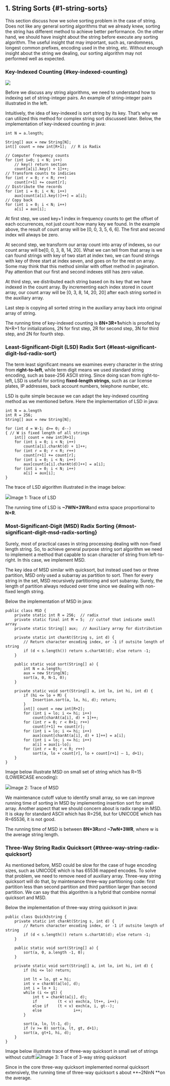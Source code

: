 ## 1. String Sorts {#1-string-sorts}

This section discuss how we solve sorting problem in the case of string. Does not like any general sorting algorithms that we already knew, sorting the string has different method to achieve better performance. On the other hand, we should have insight about the string before execute any sorting algorithm. The useful insight that may important, such as, randomness, longest common prefixes, encoding used in the string, etc. Without enough insight about the string we dealing, our sorting algorithm may not performed well as expected.

### Key-Indexed Counting {#key-indexed-counting}

![](../assets/image1.png)

Before we discuss any string algorithms, we need to understand how to indexing set of string-integer pairs. An example of string-integer pairs illustrated in the left.

Intuitively, the idea of key-indexed is sort string by its key. That’s why we can utilized this method for complex string sort discussed later. Below, the implementation of key-indexed counting in java:

```
int N = a.length;

String[] aux = new String[N];
int[] count = new int[R+1];  // R is Radix

// Computer frequency counts
for (int i=0; i < N; i++)
    // key() return section
    count[a[i].key() + 1]++;
// Transform counts to indicies
for (int r = 0; r < R; r++)
    count[r+1] += count[r];
// Distribute the records
for (int i = 0; i < N; i++)
    aux[count[a[i].key()]++] = a[i];
// Copy back
for (int i = 0; i < N; i++)
    a[i] = aux[i];
```

At first step, we used key+1 index in frequency counts to get the offset of each occurrences, not just count how many key we found. In the example above, the result of count array will be \[0, 0, 3, 5, 6, 6\]. The first and second index will always be zero.

At second step, we transform our array count into array of indexes, so our count array will be\[0, 0, 3, 8, 14, 20\]. What we can tell from that array is we can found strings with key of two start at index two, we can found strings with key of three start at index seven, and goes on for the rest on array. Some may think that this method similar with offset method in pagination. Pay attention that our first and second indexes still has zero value.

At third step, we distributed each string based on its key that we have indexed in the count array. By incrementing each index stored in count array, our count array will be \[0, 3, 8, 14, 20, 20\] after each string sorted in the auxiliary array.

Last step is copying all sorted string in the auxiliary array back into original array of string.

The running time of key-indexed counting is **8N+3R+1**which is proofed by N+R+1 for initializations, 2N for first step, 2R for second step, 3N for third step, and 2N for fourth step.

### Least-Significant-Digit \(LSD\) Radix Sort {#least-significant-digit-lsd-radix-sort}

The term least significant means we examines every character in the string from **right-to-left**, while term digit means we used standard string encoding, such as base-256 ASCII string. Since doing scan from right-to-left, LSD is useful for sorting **fixed-length strings**, such as car license plates, IP addresses, back account numbers, telephone number, etc.

LSD is quite simple because we can adapt the key-indexed counting method as we mentioned before. Here the implementation of LSD in java:

```
int N = a.length
int R = 256;
String[] aux = new String[N];

for (int d = W-1; d>= 0; d--)
{ // W is fixed length of all strings
    int[] count = new int[R+1];
    for (int i = 0; i < N; i++)
        count[a[i].charAt(d) + 1]++;
    for (int r = 0; r < R; r++)
        count[r+1] += count[r];
    for (int i = 0; i < N; i++)
        aux[count[a[i].charAt(d)]++] = a[i];
    for (int i = 0; i < N; i++)
        a[i] = aux[i];
}
```

The trace of LSD algorithm illustrated in the image below:

![](../assets/image2.png)Image 1: Trace of LSD

The running time of LSD is **~7WN+3WR**and extra space proportional to **N+R**.

### Most-Significant-Digit \(MSD\) Radix Sorting {#most-significant-digit-msd-radix-sorting}

Surely, most of practical cases in string processing dealing with non-fixed length string. So, to achieve general purpose string sort algorithm we need to implement a method that capable to scan character of string from left-to-right. In this case, we implement MSD.

The key idea of MSD similar with quicksort, but instead used two or three partition, MSD only used a subarray as partition to sort. Then for every string in the set, MSD recursively partitioning and sort subarray. Surely, the length of partition always reduced over time since we dealing with non-fixed length string.

Below the implementation of MSD in java:

```
public class MSD {
    private static int R = 256;  // radix
    private static final int M = 5;  // cuttof that indicate small array
    private static String[] aux;  // Auxiliary array for distribution

    private static int charAt(String s, int d) {
        // Return character encoding index, or -1 if outsite length of string
        if (d < s.length()) return s.chartAt(d); else return -1;
    }

    public static void sort(String[] a) {
        int N = a.length;
        aux = new String[N];
        sort(a, 0, N-1, 0);
    }

    private static void sort(String[] a, int lo, int hi, int d) {
        if (hi <= lo + M) {
            Insertion.sort(a, lo, hi, d); return;
        }
        int[] count = new int[R+2];
        for (int i = lo; i <= hi; i++)
            count[charAt(a[i], d) + 1]++;
        for (int r = 0; r < R+1; r++)
            count[r+1] += count[r];
        for (int i = lo; i <= hi; i++)
            aux[count[charAt(a[i], d) + 1]++] = a[i];
        for (int i = lo; i <= hi; i++)
            a[i] = aux[i-lo];
        for (int r = 0; r < R; r++)
            sort(a, lo + count[r], lo + count[r+1] – 1, d+1);
    }
}
```

Image below illustrate MSD on small set of string which has R=15 \(LOWERCASE encoding\):

![](../assets/image3.png)Image 2: Trace of MSD

We maintenance cutoff value to identify small array, so we can improve running time of sorting in MSD by implementing insertion sort for small array. Another aspect that we should concern about is radix range in MSD. It is okay for standard ASCII which has R=256, but for UNICODE which has R=65536, it is not good.

The running time of MSD is between **8N+3R**and **~7wN+3WR**, where w is the average string length.

### Three-Way String Radix Quicksort {#three-way-string-radix-quicksort}

As mentioned before, MSD could be slow for the case of huge encoding sizes, such as UNICODE which is has 65536 mapped encodes. To solve that problem, we need to remove need of auxiliary array. Three-way string quicksort will do that, by maintenance three-way partitioning code: first partition less than second partition and third partition larger than second partition. We can say that this algorithm is a hybrid that combine normal quicksort and MSD.

Below the implementation of three-way string quicksort in java:

```
public class Quick3string {
    private static int charAt(String s, int d) {
        // Return character encoding index, or -1 if outsite length of string
        if (d < s.length()) return s.chartAt(d); else return -1;
    }

    public static void sort(String[] a) {
        sort(a, 0, a.length -1, 0);
    }

    private static void sort(String[] a, int lo, int hi, int d) {
        if (hi <= lo) return;

        int lt = lo, gt = hi;
        int v = charAt(a[lo], d);
        int i = lo + 1;
        while (i <= gt) {
            int t = charAt(a[i], d);
            if         (t < v) exch(a, lt++, i++);
            else if    (t < v) exch(a, i, gt--);
            else              i++;
        }

        sort(a, lo, lt-1, d);
        if (v >= 0) sort(a, lt, gt, d+1);
        sort(a, gt+1, hi, d);
    }
}
```

Image below illustrate trace of three-way quicksort in small set of strings without cutoff:![](../assets/image4.png)Image 3: Trace of 3-way string quicksort

Since in the core three-way quicksort implemented normal quicksort extensively, the running time of three-way quicksort s about **~2NlnN **on the average.

